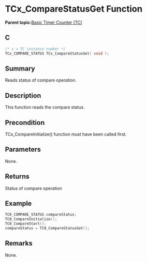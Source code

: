 # TCx\_CompareStatusGet Function

**Parent topic:**[Basic Timer Counter \(TC\)](GUID-D805E0EA-6923-41A3-A27E-5A159783D12C.md)

## C

```c
/* x = TC instance number */
TCx_COMPARE_STATUS TCx_CompareStatusGet( void );
```

## Summary

Reads status of compare operation.

## Description

This function reads the compare status.

## Precondition

TCx\_CompareInitialize\(\) function must have been called first.

## Parameters

None.

## Returns

Status of compare operation

## Example

```c
TC0_COMPARE_STATUS compareStatus;
TC0_CompareInitialize();
TC0_CompareStart();
compareStatus = TC0_CompareStatusGet();
```

## Remarks

None.


